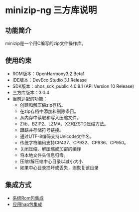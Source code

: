 # minizip-ng 三方库说明

## 功能简介

minizip是一个用C编写的zip文件操作库。

## 使用约束

- ROM版本：OpenHarmony3.2 Beta1
- IDE版本：DevEco Studio 3.1 Release
- SDK版本：ohos_sdk_public 4.0.8.1 (API Version 10 Release)
- 三方库版本：3.0.4
- 当前适配的功能：
  - 创建和解压缩zip存档。
  - 在zip存档中添加和删除条目。
  - 从内存中读取和写入压缩文件。
  - Zlib、BZIP2、LZMA、XZ和ZSTD压缩方法。
  - 跟踪并存储符号链接。
  - 通过UTF-8编码支持Unicode文件名。
  - 传统字符编码支持CP437、CP932、CP936、CP950。
  - 关闭压缩、解压缩或加密的编译
  - 将本地文件头信息归零。
  - 压缩/解压缩中心目录以减小大小
  - 如果中心目录损坏或丢失，则恢复该目录

## 集成方式

- [系统Rom包集成](docs/rom_integrate.md)
- [应用hap包集成](docs/hap_integrate.md)
